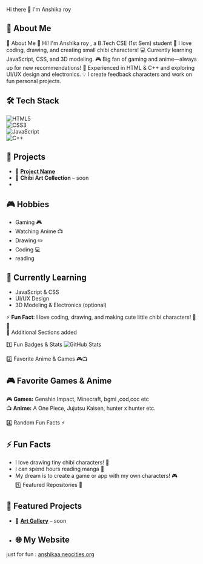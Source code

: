 Hi there 👋 I'm Anshika roy

## 🚀 About Me 

🚀 About Me
👋 Hi! I'm Anshika roy , a B.Tech CSE (1st Sem) student 
🎨 I love coding, drawing, and creating small chibi characters!
💻 Currently learning JavaScript, CSS, and 3D modeling.
🎮 Big fan of gaming and anime—always up for new recommendations!
🔧 Experienced in HTML & C++ and exploring UI/UX design and electronics.
💡 I create feedback characters and work on fun personal projects. 

## 🛠️ Tech Stack  
![HTML5](https://img.shields.io/badge/HTML5-E34F26?style=for-the-badge&logo=html5&logoColor=white)  
![CSS3](https://img.shields.io/badge/CSS3-1572B6?style=for-the-badge&logo=css3&logoColor=white)  
![JavaScript](https://img.shields.io/badge/JavaScript-F7DF1E?style=for-the-badge&logo=javascript&logoColor=black)  
![C++](https://img.shields.io/badge/C++-00599C?style=for-the-badge&logo=cplusplus&logoColor=white)  

## 📌 Projects  
- 🌟 **[Project Name](#)** 
- 🎨 **Chibi Art Collection** – soon 
-  

## 🎮 Hobbies  
- Gaming 🎮  
- Watching Anime 📺  
- Drawing ✏️  
- Coding 💻  
- reading 

## 🌱 Currently Learning  
- JavaScript & CSS  
- UI/UX Design  
- 3D Modeling & Electronics (optional)  

⚡ **Fun Fact**: I love coding, drawing, and making cute little chibi characters! 🎨👾  
🌟 Additional Sections added

1️⃣ Fun Badges & Stats
![GitHub Stats](https://github-readme-stats.vercel.app/api?username=YourGitHubUsername&show_icons=true&theme=tokyonight)

2️⃣ Favorite Anime & Games 🎮📺
## 🎮 Favorite Games & Anime  
🎮 **Games:** Genshin Impact, Minecraft, bgmi ,cod,coc etc  
📺 **Anime:** A One Piece, Jujutsu Kaisen, hunter x hunter  etc.  

4️⃣ Random Fun Facts ⚡
## ⚡ Fun Facts  
- I love drawing tiny chibi characters! 🎨  
- I can spend hours reading manga 📖  
- My dream is to create a game or app  with my own characters! 🎮  
5️⃣ Featured Repositories 📌
## 📌 Featured Projects  
- 🌟 **[ Art Gallery](#)** – soon
-  ## 🌐 My Website 
 just for fun : [anshikaa.neocities.org](https://anshikaa.neocities.org/)  

  


